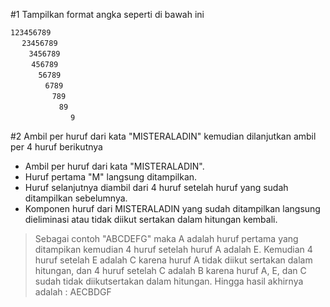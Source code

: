 #1  Tampilkan format angka seperti di bawah ini

``123456789``  
`` `` `` 23456789``  
`` `` `` `` `` 3456789``  
`` `` `` `` `` `` ``456789``  
`` `` `` `` `` `` `` `` ``56789``  
`` `` `` `` `` `` `` `` `` `` ``6789``  
`` `` `` `` `` `` `` `` `` `` `` `` ``789``  
`` `` `` `` `` `` `` `` `` `` `` `` `` `` ``89``  
`` `` `` `` ``  `` `` `` `` `` `` `` `` `` `` `` ``9``  


#2  Ambil per huruf dari kata "MISTERALADIN" kemudian dilanjutkan ambil per 4 huruf berikutnya  

* Ambil per huruf dari kata "MISTERALADIN". 
* Huruf pertama "M" langsung ditampilkan. 
* Huruf selanjutnya diambil dari 4 huruf setelah huruf yang sudah ditampilkan sebelumnya.
* Komponen huruf dari MISTERALADIN yang sudah ditampilkan langsung dieliminasi atau tidak diikut sertakan dalam hitungan kembali.


>Sebagai contoh "ABCDEFG" maka A adalah huruf pertama yang ditampikan kemudian 4 huruf setelah huruf A adalah E. Kemudian 4 huruf setelah E adalah C karena huruf A tidak diikut sertakan dalam hitungan, dan 4 huruf setelah C adalah B karena huruf A, E, dan C sudah tidak diikutsertakan dalam hitungan. 
Hingga hasil akhirnya adalah : AECBDGF
